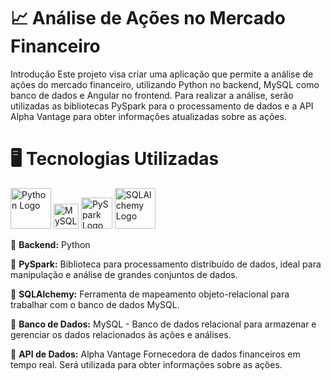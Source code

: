 # 📈  Análise de Ações no Mercado Financeiro
Introdução
Este projeto visa criar uma aplicação que permite a análise de ações do mercado financeiro, utilizando Python no backend, MySQL como banco de dados e Angular no frontend. Para realizar a análise, serão utilizadas as bibliotecas PySpark para o processamento de dados e a API Alpha Vantage para obter informações atualizadas sobre as ações.

# 🖥️ Tecnologias Utilizadas 
<img src="https://www.python.org/static/community_logos/python-logo.png" alt="Python Logo" width="65"> </b>  <img src="https://www.mysql.com/common/logos/mysql-logo.svg" alt="MySQL Logo" width="40"> <img src="https://upload.wikimedia.org/wikipedia/commons/thumb/f/f3/Apache_Spark_logo.svg/1200px-Apache_Spark_logo.svg.png" alt="PySpark Logo" width="50">  <img src="https://www.sqlalchemy.org/img/sqla_logo.png" alt="SQLAlchemy Logo" width="65">

🚀 <b>Backend:</b> Python

🚀 <b>PySpark:</b> Biblioteca para processamento distribuído de dados, ideal para manipulação e análise de grandes conjuntos de dados.
 
🚀 <b>SQLAlchemy:</b> Ferramenta de mapeamento objeto-relacional para trabalhar com o banco de dados MySQL.

🚀 <b>Banco de Dados:</b> MySQL - 
    Banco de dados relacional para armazenar e gerenciar os dados relacionados às ações e análises.

🚀 <b>API de Dados:</b> Alpha Vantage
 Fornecedora de dados financeiros em tempo real. Será utilizada para obter informações sobre as ações.
